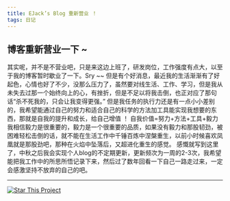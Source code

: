 ```yaml
---
title: EJack’s Blog 重新营业 ！
tags: 日记
---
```


## 博客重新营业一下 ~

其实呢，并不是不营业吧，只是来这边上班了，研发岗位，工作强度有点大，以至于我的博客暂时歇业了一下。Sry ~~
但是有个好消息，最近我的生活渐渐有了好起色，心情也好了不少，没那么压力了，虽然要对线生活、工作、学习，但是我从未失去过那一个始终向上的心，有挫折，但是不足以将我击倒，也正对应了那句话“杀不死我的，只会让我变得更强。”
但是我任务的执行力还是有一点小小差别的，我希望能通过自己的努力和适合自己的科学的方法加工具能实现我想要的东西，那就是自我的提升和成长，给自己增值 ！
自我价值=努力+方法+工具+毅力
我相信毅力是很重要的，毅力是一个很重要的品质，如果没有毅力和那股韧劲，被困难轻松击倒的话，就不能在生活工作中千锤百炼中涅槃重生，以前小时候喜欢凤凰就是那股劲吧，那种在火焰中坠落后，又超进化重生的感觉。
感慨就写到这里了，中秋之后我会实现个人blog的不定期更新，更新频次为一周的2-3次，我希望能把我工作中的所思所悟记录下来，然后过了数年回看一下自己一路走过来，一定会感激坚持不放弃的自己的吧。
    





<!--more-->

---

[![Star This Project](https://img.shields.io/github/stars/kitian616/jekyll-TeXt-theme.svg?label=Stars&style=social)](https://github.com/JackYang-hellobobo)
